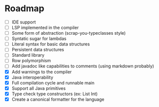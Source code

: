 # Roadmap

- [ ] IDE support
- [ ] LSP implemented in the compiler
- [ ] Some form of abstraction (scrap-you-typeclasses style)
- [ ] Syntatic sugar for lambdas
- [ ] Literal syntax for basic data structures
- [ ] Persistent data structures
- [ ] Standard library
- [ ] Row polymorphism
- [ ] Add javadoc like capabilities to comments (using markdown probably)
- [X] Add warnings to the compiler
- [X] Java interoperability
- [X] Full compilation cycle and runnable main
- [X] Support all Java primitives
- [X] Type check type constructors (ex: List Int)
- [X] Create a canonical formatter for the language